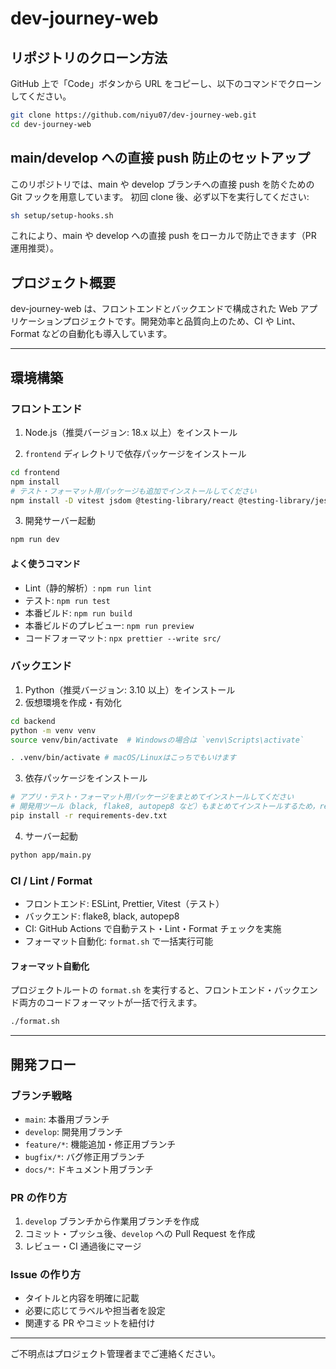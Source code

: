 # dev-journey-web

## リポジトリのクローン方法

GitHub 上で「Code」ボタンから URL をコピーし、以下のコマンドでクローンしてください。

```sh
git clone https://github.com/niyu07/dev-journey-web.git
cd dev-journey-web
```

## main/develop への直接 push 防止のセットアップ

このリポジトリでは、main や develop ブランチへの直接 push を防ぐための Git フックを用意しています。
初回 clone 後、必ず以下を実行してください:

```sh
sh setup/setup-hooks.sh
```

これにより、main や develop への直接 push をローカルで防止できます（PR 運用推奨）。

## プロジェクト概要

dev-journey-web は、フロントエンドとバックエンドで構成された Web アプリケーションプロジェクトです。開発効率と品質向上のため、CI や Lint、Format などの自動化も導入しています。

---

## 環境構築

### フロントエンド

1. Node.js（推奨バージョン: 18.x 以上）をインストール

2. `frontend` ディレクトリで依存パッケージをインストール

```sh
cd frontend
npm install
# テスト・フォーマット用パッケージも追加でインストールしてください
npm install -D vitest jsdom @testing-library/react @testing-library/jest-dom prettier
```

3. 開発サーバー起動

```sh
npm run dev
```

#### よく使うコマンド

- Lint（静的解析）: `npm run lint`
- テスト: `npm run test`
- 本番ビルド: `npm run build`
- 本番ビルドのプレビュー: `npm run preview`
- コードフォーマット: `npx prettier --write src/`

### バックエンド

1. Python（推奨バージョン: 3.10 以上）をインストール
2. 仮想環境を作成・有効化

```sh
cd backend
python -m venv venv
source venv/bin/activate  # Windowsの場合は `venv\Scripts\activate`

. .venv/bin/activate # macOS/Linuxはこっちでもいけます
```

3. 依存パッケージをインストール

```sh
# アプリ・テスト・フォーマット用パッケージをまとめてインストールしてください
# 開発用ツール（black, flake8, autopep8 など）もまとめてインストールするため，requirements-dev.txt を使ってください
pip install -r requirements-dev.txt
```

4. サーバー起動

```sh
python app/main.py
```

### CI / Lint / Format

- フロントエンド: ESLint, Prettier, Vitest（テスト）
- バックエンド: flake8, black, autopep8
- CI: GitHub Actions で自動テスト・Lint・Format チェックを実施
- フォーマット自動化: `format.sh` で一括実行可能

#### フォーマット自動化

プロジェクトルートの `format.sh` を実行すると、フロントエンド・バックエンド両方のコードフォーマットが一括で行えます。

```sh
./format.sh
```

---

## 開発フロー

### ブランチ戦略

- `main`: 本番用ブランチ
- `develop`: 開発用ブランチ
- `feature/*`: 機能追加・修正用ブランチ
- `bugfix/*`: バグ修正用ブランチ
- `docs/*`: ドキュメント用ブランチ

### PR の作り方

1. `develop` ブランチから作業用ブランチを作成
2. コミット・プッシュ後、`develop` への Pull Request を作成
3. レビュー・CI 通過後にマージ

### Issue の作り方

- タイトルと内容を明確に記載
- 必要に応じてラベルや担当者を設定
- 関連する PR やコミットを紐付け

---

ご不明点はプロジェクト管理者までご連絡ください。
